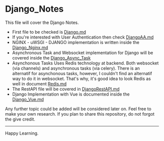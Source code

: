 # Django_Notes
This file will cover the Django Notes.<br>
* First file to be checked is [Django.md](/Django.md)
* If you're interested with User Authentication then check [DjangoAA.md](/DjangoAA.md)
* NGINX - uWSGI - DJANGO implementation is written inside the [Django_Nginx.md](/Django_Nginx.md)
* Asynchronous Task and Websocket implementation for Django will be covered inside the [Django_Async_Task](/Django_Async_Task.md)
* Asynchonous Tasks Uses Redis technology at backend. Both websocket (via channels) and asynchronous tasks (via celery). There is an alternatif for asynchonous tasks, however, I couldn't find an alternatif way to do it in websocket. That's why, it's good idea to look Redis as well in document [Redis.md](/Redis.md)
* The RestAPI file will be covered in [DjangoRestAPI.md](/DjangoRestAPI.md)
* Django Implementation with Vue is documented inside the [Django_Vue.md](/Django_Vue.md)

Any further topic could be added will be considered later on. Feel free to make your own research. If you plan to share this repository, do not forgot the give credit.
<hr>

Happy Learning.